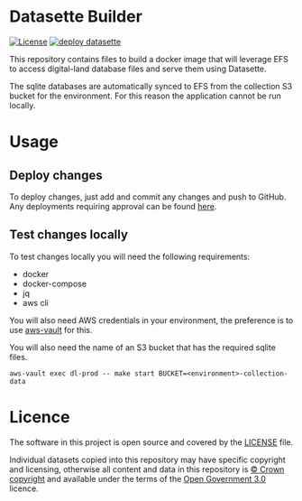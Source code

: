 # Datasette Builder

[![License](https://img.shields.io/github/license/mashape/apistatus.svg)](https://github.com/digital-land/datasette-builder/blob/master/LICENSE)
[![deploy datasette](https://github.com/digital-land/datasette-builder/actions/workflows/deploy.yml/badge.svg)](https://github.com/digital-land/datasette-builder/actions/workflows/deploy.yml)

This repository contains files to build a docker image that will leverage EFS to access digital-land database files and 
serve them using Datasette.

The sqlite databases are automatically synced to EFS from the collection S3 bucket for the environment. For this reason
the application cannot be run locally.

# Usage

## Deploy changes

To deploy changes, just add and commit any changes and push to GitHub. Any deployments requiring approval can be found 
[here](https://github.com/digital-land/datasette-builder/actions).

## Test changes locally

To test changes locally you will need the following requirements:

* docker
* docker-compose
* jq
* aws cli

You will also need AWS credentials in your environment, the preference is to use 
[aws-vault](https://github.com/99designs/aws-vault) for this.

You will also need the name of an S3 bucket that has the required sqlite files.

`aws-vault exec dl-prod -- make start BUCKET=<environment>-collection-data`

# Licence

The software in this project is open source and covered by the [LICENSE](LICENSE) file.

Individual datasets copied into this repository may have specific copyright and licensing, otherwise all content and 
data in this repository is [© Crown copyright](http://www.nationalarchives.gov.uk/information-management/re-using-public-sector-information/copyright-and-re-use/crown-copyright/) 
and available under the terms of the [Open Government 3.0](https://www.nationalarchives.gov.uk/doc/open-government-licence/version/3/) 
licence.
